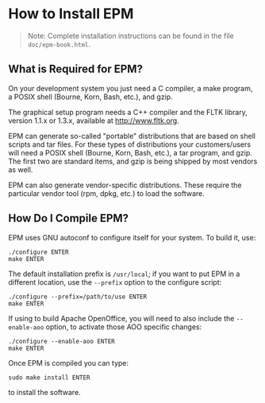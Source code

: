 How to Install EPM
==================

> Note: Complete installation instructions can be found in the file
> `doc/epm-book.html`.


What is Required for EPM?
-------------------------

On your development system you just need a C compiler, a make program, a POSIX
shell (Bourne, Korn, Bash, etc.), and gzip.

The graphical setup program needs a C++ compiler and the FLTK library, version
1.1.x or 1.3.x, available at <http://www.fltk.org>.

EPM can generate so-called "portable" distributions that are based on shell
scripts and tar files.  For these types of distributions your customers/users
will need a POSIX shell (Bourne, Korn, Bash, etc.), a tar program, and gzip.
The first two are standard items, and gzip is being shipped by most vendors as
well.

EPM can also generate vendor-specific distributions.  These require the
particular vendor tool (rpm, dpkg, etc.) to load the software.


How Do I Compile EPM?
---------------------

EPM uses GNU autoconf to configure itself for your system.  To build it, use:

    ./configure ENTER
    make ENTER

The default installation prefix is `/usr/local`; if you want to put EPM in a
different location, use the `--prefix` option to the configure script:

    ./configure --prefix=/path/to/use ENTER
    make ENTER

If using to build Apache OpenOffice, you will need to also include the `--enable-aoo`
option, to activate those AOO specific changes:

    ./configure --enable-aoo ENTER
    make ENTER

Once EPM is compiled you can type:

    sudo make install ENTER

to install the software.
